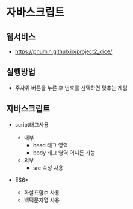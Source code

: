 # 자바스크립트
## 웹서비스
+ https://pnumin.github.io/project2_dice/

## 실행방법
+ 주사위 버튼을 누른 후 번호를 선택하면 맞추는 게임

## 자바스크립트 
+ script태그사용
  + 내부 
    + head 태그 영역 
    + body 태그 영역 어디든 가능 
  + 외부 
    + src 속성 사용

+ ES6+ 
  + 화살표함수 사용
  + 백틱문자열 사용
